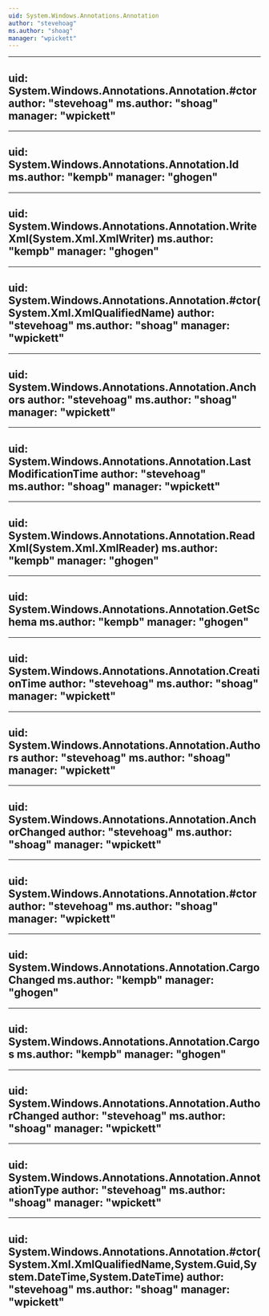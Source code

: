```yaml
---
uid: System.Windows.Annotations.Annotation
author: "stevehoag"
ms.author: "shoag"
manager: "wpickett"
---
```


---
uid: System.Windows.Annotations.Annotation.#ctor
author: "stevehoag"
ms.author: "shoag"
manager: "wpickett"
---

---
uid: System.Windows.Annotations.Annotation.Id
ms.author: "kempb"
manager: "ghogen"
---

---
uid: System.Windows.Annotations.Annotation.WriteXml(System.Xml.XmlWriter)
ms.author: "kempb"
manager: "ghogen"
---

---
uid: System.Windows.Annotations.Annotation.#ctor(System.Xml.XmlQualifiedName)
author: "stevehoag"
ms.author: "shoag"
manager: "wpickett"
---

---
uid: System.Windows.Annotations.Annotation.Anchors
author: "stevehoag"
ms.author: "shoag"
manager: "wpickett"
---

---
uid: System.Windows.Annotations.Annotation.LastModificationTime
author: "stevehoag"
ms.author: "shoag"
manager: "wpickett"
---

---
uid: System.Windows.Annotations.Annotation.ReadXml(System.Xml.XmlReader)
ms.author: "kempb"
manager: "ghogen"
---

---
uid: System.Windows.Annotations.Annotation.GetSchema
ms.author: "kempb"
manager: "ghogen"
---

---
uid: System.Windows.Annotations.Annotation.CreationTime
author: "stevehoag"
ms.author: "shoag"
manager: "wpickett"
---

---
uid: System.Windows.Annotations.Annotation.Authors
author: "stevehoag"
ms.author: "shoag"
manager: "wpickett"
---

---
uid: System.Windows.Annotations.Annotation.AnchorChanged
author: "stevehoag"
ms.author: "shoag"
manager: "wpickett"
---

---
uid: System.Windows.Annotations.Annotation.#ctor
author: "stevehoag"
ms.author: "shoag"
manager: "wpickett"
---

---
uid: System.Windows.Annotations.Annotation.CargoChanged
ms.author: "kempb"
manager: "ghogen"
---

---
uid: System.Windows.Annotations.Annotation.Cargos
ms.author: "kempb"
manager: "ghogen"
---

---
uid: System.Windows.Annotations.Annotation.AuthorChanged
author: "stevehoag"
ms.author: "shoag"
manager: "wpickett"
---

---
uid: System.Windows.Annotations.Annotation.AnnotationType
author: "stevehoag"
ms.author: "shoag"
manager: "wpickett"
---

---
uid: System.Windows.Annotations.Annotation.#ctor(System.Xml.XmlQualifiedName,System.Guid,System.DateTime,System.DateTime)
author: "stevehoag"
ms.author: "shoag"
manager: "wpickett"
---
